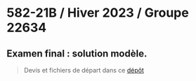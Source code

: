 # 582-21B / Hiver 2023 / Groupe 22634
## Examen final : solution modèle.

>Devis et fichiers de départ dans ce [dépôt](https://github.com/582-21B-H23/ef-memo-devis.git) 